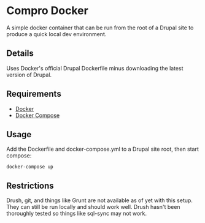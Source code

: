 # Compro Docker #
A simple docker container that can be run from the root of a Drupal site to produce a quick local dev environment.

## Details ##
Uses Docker's official Drupal Dockerfile minus downloading the latest version of Drupal.

## Requirements ##
* [Docker](https://docs.docker.com/linux/step_one/)
* [Docker Compose](https://docs.docker.com/compose/install/)

## Usage ##
Add the Dockerfile and docker-compose.yml to a Drupal site root, then start compose:
```
docker-compose up
```

## Restrictions ##
Drush, git, and things like Grunt are not available as of yet with this setup. They can still be run locally and should work well. Drush hasn't been thoroughly tested so things like sql-sync may not work.
